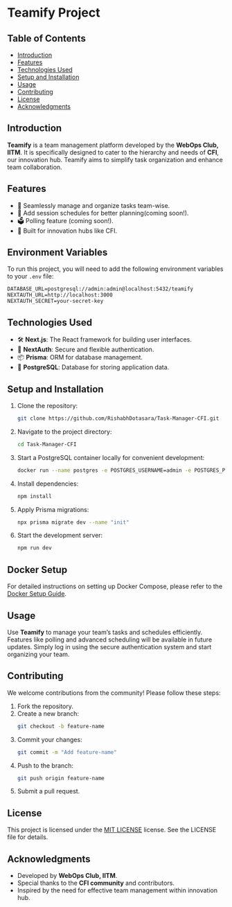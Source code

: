 # Teamify Project

## Table of Contents
- [Introduction](#introduction)
- [Features](#features)
- [Technologies Used](#technologies-used)
- [Setup and Installation](#setup-and-installation)
- [Usage](#usage)
- [Contributing](#contributing)
- [License](#license)
- [Acknowledgments](#acknowledgments)

## Introduction

**Teamify** is a team management platform developed by the **WebOps Club, IITM**. It is specifically designed to cater to the hierarchy and needs of **CFI**, our innovation hub. Teamify aims to simplify task organization and enhance team collaboration.

## Features

- 🌟 Seamlessly manage and organize tasks team-wise.
- 📅 Add session schedules for better planning(coming soon!).
- 🗳️ Polling feature (coming soon!).
- 🚀 Built for innovation hubs like CFI.
## Environment Variables

To run this project, you will need to add the following environment variables to your `.env` file:

```plaintext
DATABASE_URL=postgresql://admin:admin@localhost:5432/teamify
NEXTAUTH_URL=http://localhost:3000
NEXTAUTH_SECRET=your-secret-key
```
## Technologies Used

- 🛠️ **Next.js**: The React framework for building user interfaces.
- 🔑 **NextAuth**: Secure and flexible authentication.
- 📦 **Prisma**: ORM for database management.
- 🐘 **PostgreSQL**: Database for storing application data.

## Setup and Installation

1. Clone the repository:
   ```bash
   git clone https://github.com/RishabhDotasara/Task-Manager-CFI.git
   ```
2. Navigate to the project directory:
   ```bash
   cd Task-Manager-CFI
   ```
3. Start a PostgreSQL container locally for convenient development:
   ```bash
   docker run --name postgres -e POSTGRES_USERNAME=admin -e POSTGRES_PASSWORD=admin -p 5432:5432 -d postgres
   ```
4. Install dependencies:
   ```bash
   npm install
   ```
5. Apply Prisma migrations:
   ```bash
   npx prisma migrate dev --name "init"
   ```
6. Start the development server:
   ```bash
   npm run dev
   ```

## Docker Setup

For detailed instructions on setting up Docker Compose, please refer to the [Docker Setup Guide](./contributing/dockerSetup.md).


## Usage

Use **Teamify** to manage your team’s tasks and schedules efficiently. Features like polling and advanced scheduling will be available in future updates. Simply log in using the secure authentication system and start organizing your team.

## Contributing

We welcome contributions from the community! Please follow these steps:

1. Fork the repository.
2. Create a new branch:
   ```bash
   git checkout -b feature-name
   ```
3. Commit your changes:
   ```bash
   git commit -m "Add feature-name"
   ```
4. Push to the branch:
   ```bash
   git push origin feature-name
   ```
5. Submit a pull request.

## License

This project is licensed under the [MIT LICENSE](./LICENSE.md) license. See the LICENSE file for details.

## Acknowledgments

- Developed by **WebOps Club, IITM**.
- Special thanks to the **CFI community** and contributors.
- Inspired by the need for effective team management within innovation hub.
